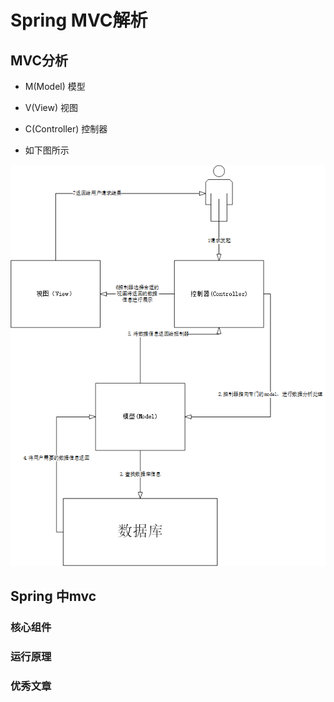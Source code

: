 # Spring MVC解析

## MVC分析

- M(Model) 模型

- V(View) 视图

- C(Controller) 控制器

- 如下图所示

![MVC结构图](https://github.com/zhangymPerson/learning-notes/blob/master/Picture/MVC.png)

## Spring 中mvc

### 核心组件


### 运行原理


### 优秀文章

